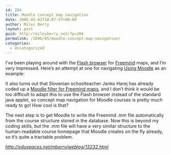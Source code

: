 ```yaml
---
id: 284
title: Moodle concept map navigation
date: 2006-05-01T18:07:57+00:00
author: Miles Berry
layout: post
guid: http://milesberry.net/?p=284
permalink: /2006/05/moodle-concept-map-navigation/
categories:
  - Uncategorized
---
```

I&#8217;ve been playing around with the [Flash browser](http://www.efectokiwano.net/mm/mindmaps.html) for [Freemind](http://freemind.sourceforge.net/wiki/index.php/Main_Page) maps, and I&#8217;m very impressed. Here&#8217;s an attempt at one for navigating [Using Moodle](http://moodle.org/course/view.php?id=5) as an example:

It also turns out that Slovenian schoolteacher Janko Harej has already coded up a [Moodle filter for Freemind maps](http://moodle.org/mod/forum/discuss.php?d=31468), and I don&#8217;t think it would be too difficult to adapt this to use the Flash browser instead of the standard java applet, so concept map navigation for Moodle courses is pretty much ready to go! How cool is that?

The next step is to get Moodle to write the Freemind .mm file automatically from the course structure stored in the database. Now this is beyond my coding skills, but the .mm file will have a very similar structure to the human-readable course homepage that Moodle creates on the fly already, so it&#8217;s quite a tractable problem.

_<http://eduspaces.net/mberry/weblog/13232.html>_